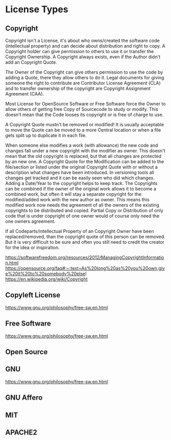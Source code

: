 # License Types

## Copyright

Copyright isn't a License, it's about who owns/created the software code (intellectual property) and can decide about distribution and right to copy. A Copyright holder can give permission to others to use it or transfer the Copyright Ownership.
A Copyright always exists, even if the Author didn't add an Copyright Quote.

The Owner of the Copyright can give others permission to use the code by adding a Quote, there they allow others to do it.
Legal documents for giving someone the right to contribute are Contributor License Agreement (CLA) and to transfer ownership of the copyright are Copyright Assignment Agreement (CAA).

Most License for OpenSource Software or Free Software force the Owner to allow others of getting free Copy of Sourcecode to study or modify. This doesn't mean that the Code looses its copyright or is free of charge to use.

A Copyright Quote mustn't be removed or modified! It is usually acceptable to move the Quote can be moved to a more Central location or when a file gets split up to duplicate it in each file.

When someone else modifies a work (with allowance) the new code and changes fall under a new copyright with the modifier as owner. This doesn't mean that the old copyright is replaced, but that all changes are protected by an new one. 
A Copyright Quote for the Modification can be added to the file/section or listed under the original Copyright Quote with or without a description what changes have been introduced. In versioning tools all changes get tracked and it can be easily seen who did which changes. Adding a Date/Year to the copyright helps to keep track.
The Copyrights can be combined if the owner of the original work allows it to become a combined work, but often it will stay a separate copyright for the modified/added work with the new author as owner. This means this modified work now needs the agreement of all the owners of the existing copyrights to be distributed and copied. Partial Copy or Distribution of only code that is under copyright of one owner would of course only need the one owners agreement.

If all Codeparts/intellectual Property of an Copyright Owner have been replaced/removed, than the copyright quote of this person can be removed. But it is very difficult to be sure and often you still need to credit the creator for the idea or inspiration. 

https://softwarefreedom.org/resources/2012/ManagingCopyrightInformation.html
https://opensource.org/faq#:~:text=As%20long%20as%20you%20own,give%20it%20to%20somebody%20else!
https://en.wikipedia.org/wiki/Copyright

## Copyleft License


https://www.gnu.org/philosophy/free-sw.en.html


## Free Software

https://www.gnu.org/philosophy/free-sw.en.html

## Open Source



## GNU

https://www.gnu.org/philosophy/free-sw.en.html

## GNU Affero


## MIT


## APACHE2


